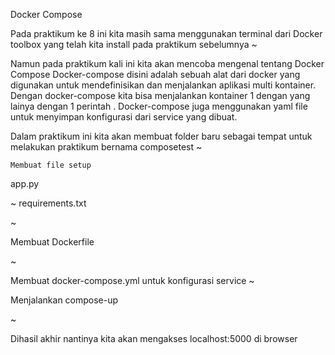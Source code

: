 Docker Compose

Pada praktikum ke 8 ini kita masih sama menggunakan terminal dari Docker toolbox yang telah kita install pada praktikum sebelumnya ~

Namun pada praktikum kali ini kita akan mencoba mengenal tentang Docker Compose Docker-compose disini adalah sebuah alat dari docker yang digunakan untuk mendefinisikan dan menjalankan aplikasi multi kontainer. Dengan docker-compose kita bisa menjalankan kontainer 1 dengan yang lainya dengan 1 perintah . Docker-compose juga menggunakan yaml file untuk menyimpan konfigurasi dari service yang dibuat.

Dalam praktikum ini kita akan membuat folder baru sebagai tempat untuk melakukan praktikum bernama composetest ~

    Membuat file setup

app.py

~
requirements.txt

~

   Membuat Dockerfile

~

   Membuat docker-compose.yml untuk konfigurasi service ~

   Menjalankan compose-up

~

Dihasil akhir nantinya kita akan mengakses localhost:5000 di browser
